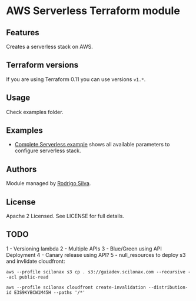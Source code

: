 # AWS Serverless Terraform module

## Features

Creates a serverless stack on AWS.

## Terraform versions

If you are using Terraform 0.11 you can use versions `v1.*`.

## Usage

Check examples folder.

## Examples

* [Complete Serverless example](https://github.com/scilonax/terraform-aws-serverless/tree/master/examples/complete) shows all available parameters to configure serverless stack.

## Authors

Module managed by [Rodrigo Silva](https://github.com/rbsilva).

## License

Apache 2 Licensed. See LICENSE for full details.

## TODO

1 - Versioning lambda
2 - Multiple APIs
3 - Blue/Green using API Deployment
4 - Canary release using API?
5 - null_resources to deploy s3 and invlidate cloudfront: 

`aws --profile scilonax s3 cp . s3://guiadev.scilonax.com --recursive --acl public-read`

`aws --profile scilonax cloudfront create-invalidation --distribution-id E3S9KYBCW1M45H --paths '/*'`